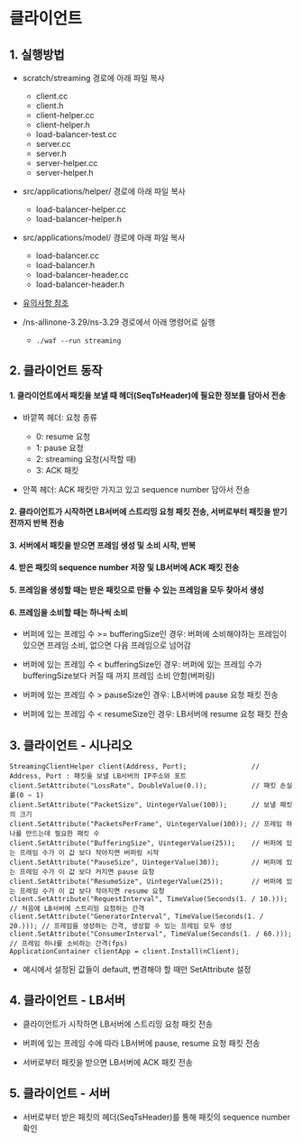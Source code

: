 # 클라이언트

## 1. 실행방법

  - scratch/streaming 경로에 아래 파일 복사

    - client.cc
    - client.h
    - client-helper.cc
    - client-helper.h
    - load-balancer-test.cc
    - server.cc
    - server.h
    - server-helper.cc
    - server-helper.h

  - src/applications/helper/ 경로에 아래 파일 복사

    - load-balancer-helper.cc
    - load-balancer-helper.h

  - src/applications/model/ 경로에 아래 파일 복사

    - load-balancer.cc
    - load-balancer.h
    - load-balancer-header.cc
    - load-balancer-header.h

  - [유의사항 참조](https://github.com/netproj-team6/skku_chat/tree/main/lb#%EC%9C%A0%EC%9D%98-%EC%82%AC%ED%95%AD)

  - /ns-allinone-3.29/ns-3.29 경로에서 아래 명령어로 실행

    - ``` ./waf --run streaming ```

## 2. 클라이언트 동작

#### 1. 클라이언트에서 패킷을 보낼 때 헤더(SeqTsHeader)에 필요한 정보를 담아서 전송

  - 바깥쪽 헤더: 요청 종류
    - 0: resume 요청
    - 1: pause 요청
    - 2: streaming 요청(시작할 때)
    - 3: ACK 패킷
    
  - 안쪽 헤더: ACK 패킷만 가지고 있고 sequence number 담아서 전송

#### 2. 클라이언트가 시작하면 LB서버에 스트리밍 요청 패킷 전송, 서버로부터 패킷을 받기 전까지 반복 전송

#### 3. 서버에서 패킷을 받으면 프레임 생성 및 소비 시작, 반복

#### 4. 받은 패킷의 sequence number 저장 및 LB서버에 ACK 패킷 전송

#### 5. 프레임을 생성할 때는 받은 패킷으로 만들 수 있는 프레임을 모두 찾아서 생성

#### 6. 프레임을 소비할 때는 하나씩 소비

  - 버퍼에 있는 프레임 수 >= bufferingSize인 경우: 버퍼에 소비해야하는 프레임이 있으면 프레임 소비, 없으면 다음 프레임으로 넘어감

  - 버퍼에 있는 프레임 수 < bufferingSize인 경우: 버퍼에 있는 프레임 수가 bufferingSize보다 커질 때 까지 프레임 소비 안함(버퍼링)

  - 버퍼에 있는 프레임 수 > pauseSize인 경우: LB서버에 pause 요청 패킷 전송

  - 버퍼에 있는 프레임 수 < resumeSize인 경우: LB서버에 resume 요청 패킷 전송

## 3. 클라이언트 - 시나리오

```
StreamingClientHelper client(Address, Port);                // Address, Port : 패킷을 보낼 LB서버의 IP주소와 포트
client.SetAttribute("LossRate", DoubleValue(0.));           // 패킷 손실률(0 ~ 1)
client.SetAttribute("PacketSize", UintegerValue(100));      // 보낼 패킷의 크기
client.SetAttribute("PacketsPerFrame", UintegerValue(100)); // 프레임 하나를 만드는데 필요한 패킷 수
client.SetAttribute("BufferingSize", UintegerValue(25));    // 버퍼에 있는 프레임 수가 이 값 보다 작아지면 버퍼링 시작
client.SetAttribute("PauseSize", UintegerValue(30));        // 버퍼에 있는 프레임 수가 이 값 보다 커지면 pause 요청
client.SetAttribute("ResumeSize", UintegerValue(25));       // 버퍼에 있는 프레임 수가 이 값 보다 작아지면 resume 요청
client.SetAttribute("RequestInterval", TimeValue(Seconds(1. / 10.)));   // 처음에 LB서버에 스트리밍 요청하는 간격
client.SetAttribute("GeneratorInterval", TimeValue(Seconds(1. / 20.))); // 프레임을 생성하는 간격, 생성할 수 있는 프레임 모두 생성
client.SetAttribute("ConsumerInterval", TimeValue(Seconds(1. / 60.)));  // 프레임 하나를 소비하는 간격(fps)
ApplicationContainer clientApp = client.Install(nClient);
```

- 예시에서 설정된 값들이 default, 변경해야 할 때만 SetAttribute 설정

## 4. 클라이언트 - LB서버

- 클라이언트가 시작하면 LB서버에 스트리밍 요청 패킷 전송

- 버퍼에 있는 프레임 수에 따라 LB서버에 pause, resume 요청 패킷 전송

- 서버로부터 패킷을 받으면 LB서버에 ACK 패킷 전송

## 5. 클라이언트 - 서버

- 서버로부터 받은 패킷의 헤더(SeqTsHeader)를 통해 패킷의 sequence number 확인
